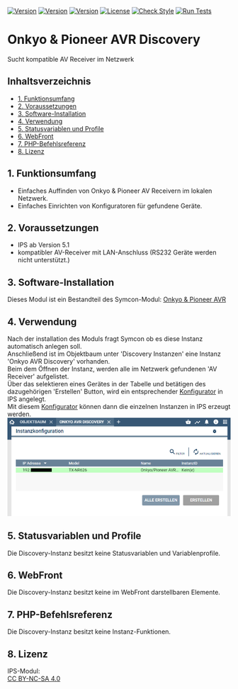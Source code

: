 [![Version](https://img.shields.io/badge/Symcon-PHPModul-red.svg)](https://www.symcon.de/service/dokumentation/entwicklerbereich/sdk-tools/sdk-php/)
[![Version](https://img.shields.io/badge/Modul%20Version-2.00-blue.svg)]()
[![Version](https://img.shields.io/badge/Symcon%20Version-5.1%20%3E-green.svg)](https://www.symcon.de/forum/threads/30857-IP-Symcon-5-1-%28Stable%29-Changelog)
[![License](https://img.shields.io/badge/License-CC%20BY--NC--SA%204.0-green.svg)](https://creativecommons.org/licenses/by-nc-sa/4.0/)
[![Check Style](https://github.com/Nall-chan/OnkyoAVR/workflows/Check%20Style/badge.svg)](https://github.com/Nall-chan/OnkyoAVR/actions) [![Run Tests](https://github.com/Nall-chan/OnkyoAVR/workflows/Run%20Tests/badge.svg)](https://github.com/Nall-chan/OnkyoAVR/actions)  

# Onkyo & Pioneer AVR Discovery  
Sucht kompatible AV Receiver im Netzwerk  

## Inhaltsverzeichnis <!-- omit in toc -->

- [1. Funktionsumfang](#1-funktionsumfang)
- [2. Voraussetzungen](#2-voraussetzungen)
- [3. Software-Installation](#3-software-installation)
- [4. Verwendung](#4-verwendung)
- [5. Statusvariablen und Profile](#5-statusvariablen-und-profile)
- [6. WebFront](#6-webfront)
- [7. PHP-Befehlsreferenz](#7-php-befehlsreferenz)
- [8. Lizenz](#8-lizenz)

## 1. Funktionsumfang

 - Einfaches Auffinden von Onkyo & Pioneer AV Receivern im lokalen Netzwerk.  
 - Einfaches Einrichten von Konfiguratoren für gefundene Geräte.  

## 2. Voraussetzungen

 - IPS ab Version 5.1  
 - kompatibler AV-Receiver mit LAN-Anschluss (RS232 Geräte werden nicht unterstützt.)  

## 3. Software-Installation

Dieses Modul ist ein Bestandteil des Symcon-Modul: [Onkyo & Pioneer AVR](../)  

## 4. Verwendung

Nach der installation des Moduls fragt Symcon ob es diese Instanz automatisch anlegen soll.  
Anschließend ist im Objektbaum unter 'Discovery Instanzen' eine Instanz 'Onkyo AVR Discovery' vorhanden.  
Beim dem Öffnen der Instanz, werden alle im Netzwerk gefundenen 'AV Receiver' aufgelistet.  
Über das selektieren eines Gerätes in der Tabelle und betätigen des dazugehörigen 'Erstellen' Button, wird ein entsprechender [Konfigurator](../OnkyoConfigurator/) in IPS angelegt.  
Mit diesem [Konfigurator](../OnkyoConfigurator/) können dann die einzelnen Instanzen in IPS erzeugt werden.   
![Discovery](../imgs/conf_discovery.png)  

## 5. Statusvariablen und Profile

Die Discovery-Instanz besitzt keine Statusvariablen und Variablenprofile.  

## 6. WebFront

Die Discovery-Instanz besitzt keine im WebFront darstellbaren Elemente.  

## 7. PHP-Befehlsreferenz

Die Discovery-Instanz besitzt keine Instanz-Funktionen.  

## 8. Lizenz

  IPS-Modul:  
  [CC BY-NC-SA 4.0](https://creativecommons.org/licenses/by-nc-sa/4.0/)  
